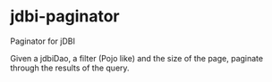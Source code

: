 jdbi-paginator
==============

Paginator for jDBI

Given a jdbiDao, a filter (Pojo like) and the size of the page, paginate through the results of the query.
